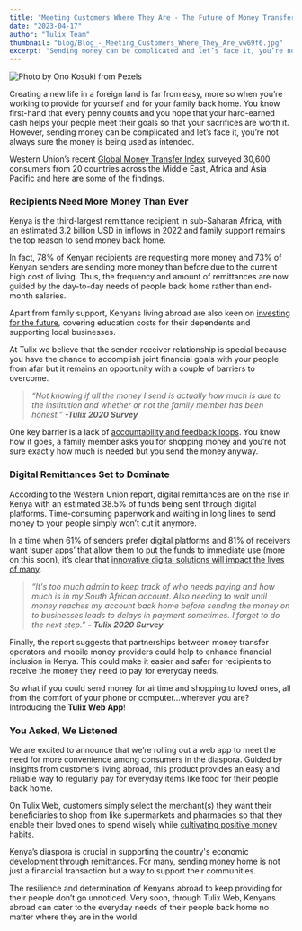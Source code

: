 ```yaml
---
title: "Meeting Customers Where They Are - The Future of Money Transfer"
date: "2023-04-17"
author: "Tulix Team"
thumbnail: "blog/Blog_-_Meeting_Customers_Where_They_Are_vw69f6.jpg"
excerpt: "Sending money can be complicated and let’s face it, you’re not always sure the money is being used as intended"
---
```


![Photo by Ono Kosuki from Pexels](https://res.cloudinary.com/tulix/image/upload/w_717,c_fill/v1681790464/blog/Blog_-_Meeting_Customers_Where_They_Are_vw69f6.jpg "Photo of a man checking a notification on smartphone while crossing the street")

Creating a new life in a foreign land is far from easy, more so when you’re working to provide for yourself and for your family back home. You know first-hand that every penny counts and you hope that your hard-earned cash helps your people meet their goals so that your sacrifices are worth it. However, sending money can be complicated and let’s face it, you’re not always sure the money is being used as intended.

Western Union’s recent [Global Money Transfer Index](https://corporate.westernunion.com/thought-leadership/ "Link to Western Union's Survey 2023") surveyed 30,600 consumers from 20 countries across the Middle East, Africa and Asia Pacific and here are some of the findings.

### Recipients Need More Money Than Ever

Kenya is the third-largest remittance recipient in sub-Saharan Africa, with an estimated 3.2 billion USD in inflows in 2022 and family support remains the top reason to send money back home.

In fact, 78% of Kenyan recipients are requesting more money and 73% of Kenyan senders are sending more money than before due to the current high cost of living. Thus, the frequency and amount of remittances are now guided by the day-to-day needs of people back home rather than end-month salaries.

Apart from family support, Kenyans living abroad are also keen on [investing for the future](https://www.tulix.app/blog/5-simple-steps-to-get-started-with-investing "Link to Tulix Blog Article on Getting Started with Investing"), covering education costs for their dependents and supporting local businesses.

At Tulix we believe that the sender-receiver relationship is special because you have the chance to accomplish joint financial goals with your people from afar but it remains an opportunity with a couple of barriers to overcome.

> _“Not knowing if all the money I send is actually how much is due to the institution and whether or not the family member has been honest.” **-Tulix 2020 Survey**_

One key barrier is a lack of [accountability and feedback loops](https://www.tulix.app/blog/A-Better-Remittance-Experience "Link to Tulix Blog Article on A Better Remittance Experience"). You know how it goes, a family member asks you for shopping money and you’re not sure exactly how much is needed but you send the money anyway.

### Digital Remittances Set to Dominate

According to the Western Union report, digital remittances are on the rise in Kenya with an estimated 38.5% of funds being sent through digital platforms. Time-consuming paperwork and waiting in long lines to send money to your people simply won’t cut it anymore.

In a time when 61% of senders prefer digital platforms and 81% of receivers want ‘super apps’ that allow them to put the funds to immediate use (more on this soon), it’s clear that [innovative digital solutions will impact the lives of many](https://www.tulix.app/blog/A-Better-Remittance-Experience "Link to Tulix Blog Article on A Better Remittance Experience").

> _“It's too much admin to keep track of who needs paying and how much is in my South African account. Also needing to wait until money reaches my account back home before sending the money on to businesses leads to delays in payment sometimes. I forget to do the next step.” **- Tulix 2020 Survey**_

Finally, the report suggests that partnerships between money transfer operators and mobile money providers could help to enhance financial inclusion in Kenya. This could make it easier and safer for recipients to receive the money they need to pay for everyday needs.

So what if you could send money for airtime and shopping to loved ones, all from the comfort of your phone or computer…wherever you are? Introducing the **Tulix Web App**!

### You Asked, We Listened

We are excited to announce that we’re rolling out a web app to meet the need for more convenience among consumers in the diaspora. Guided by insights from customers living abroad, this product provides an easy and reliable way to regularly pay for everyday items like food for their people back home.

On Tulix Web, customers simply select the merchant(s) they want their beneficiaries to shop from like supermarkets and pharmacies so that they enable their loved ones to spend wisely while [cultivating positive money habits](https://www.tulix.app/blog/Five-Ways-To-Improve-Your-Relationship-With-Money "Link to Tulix Blog post on Improving Your Relationship with Money").

Kenya’s diaspora is crucial in supporting the country's economic development through remittances. For many, sending money home is not just a financial transaction but a way to support their communities.

The resilience and determination of Kenyans abroad to keep providing for their people don’t go unnoticed. Very soon, through Tulix Web, Kenyans abroad can cater to the everyday needs of their people back home no matter where they are in the world.
